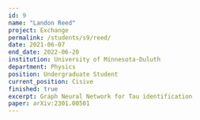 ```yaml
---
id: 9
name: "Landon Reed"
project: Exchange
permalink: /students/s9/reed/
date: 2021-06-07
end_date: 2022-06-20
institution: University of Minnesota-Duluth
department: Physics
position: Undergraduate Student
current_position: Cisive
finished: true
excerpt: Graph Neural Network for Tau identification
paper: arXiv:2301.00501
---
```

